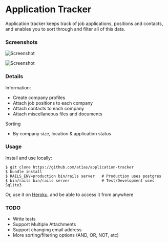# Application Tracker

Application tracker keeps track of job applications, positions and contacts, and enables you to sort through and filter all of this data. 


### Screenshots

![Screenshot](http://at1as.github.io/github_repo_assets/application-tracker1.jpg)

![Screenshot](http://at1as.github.io/github_repo_assets/application-tracker2.jpg)

### Details

Information:

* Create company profiles
* Attach job positions to each company
* Attach contacts to each company
* Attach miscellaneous files and documents

Sorting

* By company size, location & application status


### Usage

Install and use locally:

```
$ git clone https://github.com/at1as/application-tracker
$ bundle install
$ RAILS_ENV=production bin/rails server   # Production uses postgres
$ bin/rails bin/rails server              # Test/Development uses Sqlite3
```

Or, use it on [Heroku](http://application-tracker.herokuapp.com/), and be able to access it from anywhere


### TODO

* Write tests
* Support Multiple Attachments
* Support changing email address
* More sorting/filtering options (AND, OR, NOT, etc)

